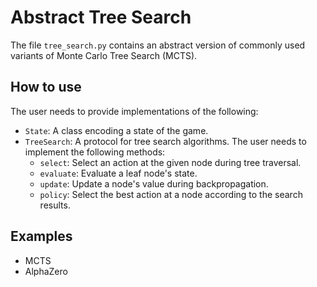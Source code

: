 # Abstract Tree Search

The file `tree_search.py` contains an abstract version of commonly used variants of Monte Carlo Tree Search (MCTS).

## How to use

The user needs to provide implementations of the following:

- `State`: A class encoding a state of the game.
- `TreeSearch`: A protocol for tree search algorithms. The user needs to implement the following methods:
  - `select`: Select an action at the given node during tree traversal.
  - `evaluate`: Evaluate a leaf node's state.
  - `update`: Update a node's value during backpropagation.
  - `policy`: Select the best action at a node according to the search results.

## Examples

- MCTS
- AlphaZero

